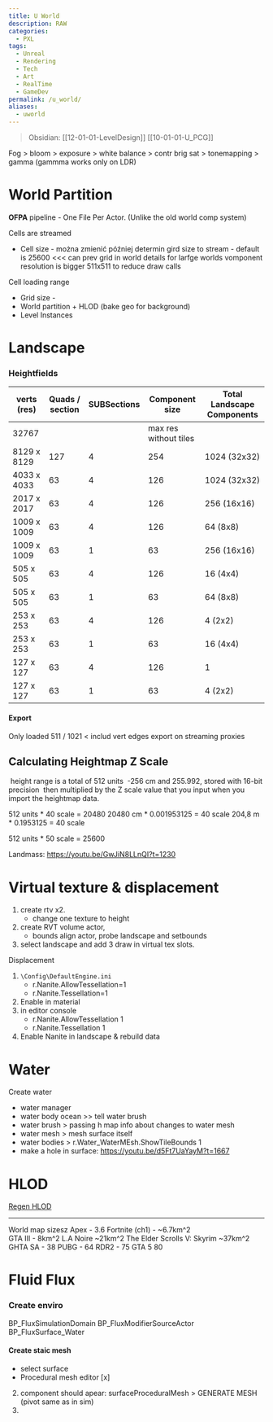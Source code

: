 ```yaml
---
title: U World
description: RAW
categories:
  - PXL
tags:
  - Unreal
  - Rendering
  - Tech
  - Art
  - RealTime
  - GameDev
permalink: /u_world/
aliases:
  - uworld
---
```

> Obsidian: [[12-01-01-LevelDesign]] [[10-01-01-U_PCG]] 


Fog > bloom > exposure > white balance > contr brig sat > tonemapping > gamma (gammma works only on LDR)

# World Partition
**OFPA** pipeline - One File Per Actor. (Unlike the old world comp system)

Cells are streamed 
- Cell size  - można zmienić później determin gird size to stream - default is 25600 <<< 
can prev grid in world details
for larfge worlds vomponent resolution is bigger 511x511 to reduce draw calls 

Cell loading range 
- Grid size - 
- World partition  + HLOD (bake geo for background)
- Level Instances


# Landscape 



### Heightfields 

| verts (res) | Quads / section | SUBSections | Component size | Total Landscape Components |
| ---- | ---- | ---- | ---- | ---- |
| 32767 |  |  | max res without tiles  |  |
| 8129 x 8129 | 127 | 4 | 254 | 1024 (32x32) |
| 4033 x 4033 | 63 | 4  | 126 | 1024 (32x32) |
| 2017 x 2017 | 63 | 4  | 126 | 256 (16x16) |
| 1009 x 1009 | 63 | 4  | 126 | 64 (8x8) |
| 1009 x 1009 | 63 | 1 | 63 | 256 (16x16) |
| 505 x 505 | 63 | 4  | 126 | 16 (4x4) |
| 505 x 505 | 63 | 1 | 63 | 64 (8x8) |
| 253 x 253 | 63 | 4 | 126 | 4 (2x2) |
| 253 x 253 | 63 | 1 | 63 | 16 (4x4) |
| 127 x 127 | 63 | 4 | 126 | 1 |
| 127 x 127 | 63 | 1 | 63 | 4 (2x2) |


#### Export 
Only loaded 
511 / 1021 < includ vert edges 
export on streaming proxies 

## Calculating Heightmap Z Scale

 height range is a total of 512 units
 -256 cm and 255.992, stored with 16-bit precision  then multiplied by the Z scale value that you input when you import the heightmap data.

512 units * 40 scale = 20480
20480 cm  * 0.001953125 = 40 scale 
204,8 m * 0.1953125 = 40 scale 

512 units * 50 scale = 25600


Landmass: 
https://youtu.be/GwJiN8LLnQI?t=1230

# Virtual texture & displacement 

1. create rtv x2. 
	- change one texture to height 
2. create RVT volume actor, 
	- bounds align actor, probe landscape  and setbounds 
3.  select landscape and add 3 draw in virtual tex slots. 


Displacement 
1. `\Config\DefaultEngine.ini`
	- r.Nanite.AllowTessellation=1
	- r.Nanite.Tessellation=1
2. Enable in material 
3.  in editor console 
	- r.Nanite.AllowTessellation 1
	- r.Nanite.Tessellation 1
5. Enable Nanite in landscape  & rebuild data 




# Water 

Create water 
- water manager 
- water body ocean >> tell water brush 
- water brush > passing h map info about changes to water mesh 
- water mesh > mesh surface itself 
- water bodies > r.Water_WaterMEsh.ShowTileBounds 1
-  make a hole in surface: https://youtu.be/d5Ft7UaYayM?t=1667



# HLOD
[Regen HLOD](https://youtu.be/ZxJ5DG8Ytog?t=1037)


----
World map sizesz 
Apex - 3.6 
Fortnite (ch1) - ~6.7km^2  
GTA III - 8km^2 
L.A Noire ~21km^2
The Elder Scrolls V: Skyrim   ~37km^2  
GHTA SA - 38 
PUBG - 64 
RDR2 - 75 
GTA 5 80 






# Fluid Flux 

### Create enviro
BP_FluxSimulationDomain 
BP_FluxModifierSourceActor
BP_FluxSurface_Water 

#### Create staic mesh 
- select surface 
- Procedural mesh editor [x]
2. component should apear: surfaceProceduralMesh  > GENERATE MESH  (pivot same as in sim)
3. 